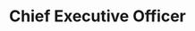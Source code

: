 ---
path: "/team/jordan-powell"
order: 2
name: "Jordan Powell"
title: "Chief Executive Officer"
photo: "/images/volunteers/jordan.jpg"
facebook: "https://facebook.com/jordanpowell88"
twitter: "https://twitter.com/jordanpowell88"
instagram: "https://instagram.com/thejordanpowell"
---